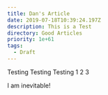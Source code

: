 ```yaml
---
title: Dan's Article
date: 2019-07-18T10:39:24.197Z
description: This is a Test
directory: Good Articles
priority: 1e+61
tags:
  - Draft
---
```

Testing Testing Testing 1 2 3

I am inevitable!
